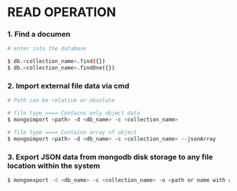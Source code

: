 # READ OPERATION

### 1. Find a documen

```bash
# enter into the database

$ db.<collection_name>.find({})
$ db.<collection_name>.findOne({})
```

### 2. Import external file data via cmd

```bash
# Path can be relative or obsolute

# file type ===> Contains only object data
$ mongoimport <path> -d <db_name> -c <collection_name>

# file type ===> Contains array of object
$ mongoimport <path> -d <db_name> -c <collection_name> --jsonArray
```

### 3. Export JSON data from mongodb disk storage to any file location within the system

```bash
$ mongoexport -d <db_name> -c <collection_name> -o <path or name with absolute or reference path location>
```
